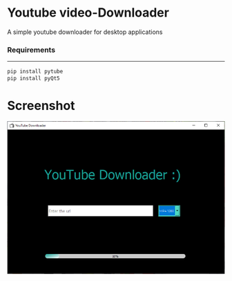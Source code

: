 # Youtube video-Downloader
A simple youtube downloader for desktop applications
### Requirements
---------------------
```
pip install pytube
pip install pyQt5
```
# Screenshot
<img src ="Screenshot.png">
